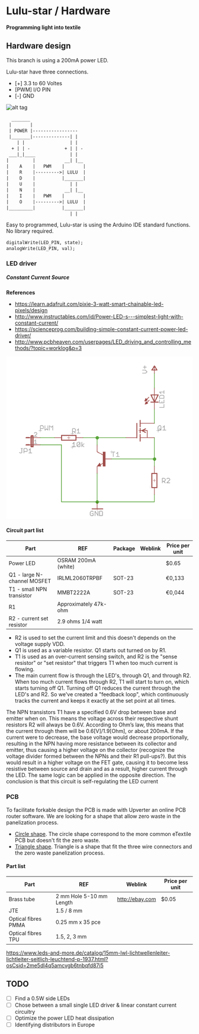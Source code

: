 # Lulu-star / Hardware
**Programming light into textile**

## Hardware design
This branch is using a 200mA power LED.

Lulu-star have three connections.
- [+] 3.3 to 60 Voltes
- [PWM] I/O PIN
- [-] GND

![alt tag](https://raw.githubusercontent.com/eTextile/Lulu/master/docs/pictures/footprint_connection.jpg)

      _______
     |       |
     | POWER |-----------------
     |_______|--------------| |
        | |                 | |
      + | | -             + | | -
     ___|_|____             | |
    |         |           __| |__
    |    A    |   PWM    |       |
    |    R    |--------->| LULU  |
    |    D    |          |_______|
    |    U    |             | |
    |    N    |           __| |__
    |    I    |   PWM    |       |
    |    O    |--------->| LULU  |
    |_________|          |_______|
                            | |

Easy to programmed, Lulu-star is using the Arduino IDE standard functions.
No library required.

    digitalWrite(LED_PIN, state);
    analogWrite(LED_PIN, val);


### LED driver
##### Constant Current Source

**References**
- https://learn.adafruit.com/pixie-3-watt-smart-chainable-led-pixels/design
- http://www.instructables.com/id/Power-LED-s---simplest-light-with-constant-current/
- https://scienceprog.com/building-simple-constant-current-power-led-driver/
- http://www.pcbheaven.com/userpages/LED_driving_and_controlling_methods/?topic=worklog&p=3

![alt tag](./DOCs/driver_00.png)

#### Circuit part list
| Part                         | REF                       | Package                | Weblink                | Price per unit |
| ---------------------------- | ------------------------- | -----------------------| -----------------------|--------------- |
| Power LED                    | OSRAM 200mA (white)       |                        |                        | $0.65          |
| Q1 - large N-channel MOSFET  | IRLML2060TRPBF            | SOT-23                 |                        | €0,133         |
| T1 - small NPN transistor    | MMBT2222A                 | SOT-23                 |                        | €0,044         |
| R1                           | Approximately 47k-ohm     |                        |                        |                |
| R2 - current set resistor    | 2.9 ohms 1/4 watt         |                        |                        |                |


- R2 is used to set the current limit and this doesn't depends on the voltage supply VDD.
- Q1 is used as a variable resistor. Q1 starts out turned on by R1.
- T1 is used as an over-current sensing switch, and R2 is the "sense resistor" or "set resistor" that triggers T1 when too much current is flowing. 
- The main current flow is through the LED's, through Q1, and through R2. When too much current flows through R2, T1 will start to turn on, which starts turning off Q1. Turning off Q1 reduces the current through the LED's and R2. So we've created a "feedback loop", which continuously tracks the current and keeps it exactly at the set point at all times. 

The NPN transistors T1 have a specified 0.6V drop between base and emitter when on.
This means the voltage across their respective shunt resistors R2 will always be 0.6V.
According to Ohm’s law, this means that the current through them will be 0.6[V]/1.9[Ohm], or about 200mA.
If the current were to decrease, the base voltage would decrease proportionally, resulting in the NPN having more resistance between its collector and emitter, thus causing a higher voltage on the collector (recognize the voltage divider formed between the NPNs and their R1 pull-ups?).
But this would result in a higher voltage on the FET gate, causing it to become less resistive between source and drain and as a result, higher current through the LED.
The same logic can be applied in the opposite direction. The conclusion is that this circuit is self-regulating the LED current


### PCB
To facilitate forkable design the PCB is made with Upverter an online PCB router software.
We are looking for a shape that allow zero waste in the panelization process.
- [Circle shape](https://upverter.com/DataPaulette/5193c940bede1099/Lulu-star_20/ "Made with Upvetrter, online PCB router software"). The circle shape correspond to the more common eTextile PCB but doesn't fit the zero waste.
- [Triangle shape](https://upverter.com/DataPaulette/08fe1452dfd87b08/Lulu-star_21/ "Made with Upvetrter, online PCB router software"). Triangle is a shape that fit the three wire connectors and the zero waste panelization process.

#### Part list
| Part                 | REF                      | Weblink                | Price per unit |
| -------------------- | ------------------------ | -----------------------|--------------- |
| Brass tube           | 2 mm Hole 5-10 mm Length | http://ebay.com        | $0.05          |
| JTE                  | 1.5 / 8 mm               |                        |                |
| Optical fibres PMMA  | 0.25 mm x 35 pce         |                        |                |
| Optical fibres TPU   | 1.5, 2, 3 mm             |                        |                |

https://www.leds-and-more.de/catalog/15mm-lwl-lichtwellenleiter-lichtleiter-seitlich-leuchtend-p-1937.html?osCsid=2me5dl4q5amcvgb6tnbqfd87i5

## TODO
- [ ] Find a 0.5W side LEDs
- [ ] Chose between a small single LED driver & linear constant current circuitry
- [ ] Optimize the power LED heat dissipation
- [ ] Identifying distributors in Europe